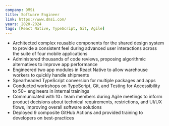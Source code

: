 ```yaml
---
company: DMSi
title: Software Engineer
link: https://www.dmsi.com/
years: 2020-2024
tags: [React Native, TypeScript, Git, Agile]
---
```


* Architected complex reusable components for the shared design system to provide a consistent feel during advanced user
  interactions across the suite of four mobile applications
* Administered thousands of code reviews, proposing algorithmic alternatives to improve app performance
* Engineered two app modules in React Native to allow warehouse workers to quickly handle shipments
* Spearheaded TypeScript conversion for multiple packages and apps
* Conducted workshops on TypeScript, Git, and Testing for Accessibility to 50+ engineers in internal trainings
* Communicated with 10+ team members during Agile meetings to inform product decisions about technical requirements,
  restrictions, and UI/UX flows, improving overall software solutions
* Deployed 9 composite GitHub Actions and provided training to developers on best-practices
